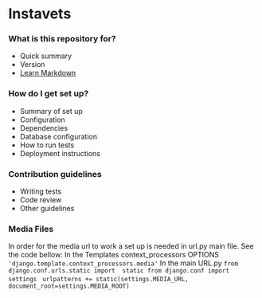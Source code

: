 # Instavets #


### What is this repository for? ###

* Quick summary
* Version
* [Learn Markdown](https://bitbucket.org/tutorials/markdowndemo)

### How do I get set up? ###

* Summary of set up
* Configuration
* Dependencies
* Database configuration
* How to run tests
* Deployment instructions

### Contribution guidelines ###

* Writing tests
* Code review
* Other guidelines

### Media Files ###

In order for the media url to work a set up is needed in url.py main file. See the code bellow:
In the Templates context_processors OPTIONS
`'django.template.context_processors.media'`
In the main URL.py
`from django.conf.urls.static import  static
from django.conf import settings `
`urlpatterns += static(settings.MEDIA_URL, document_root=settings.MEDIA_ROOT)`
